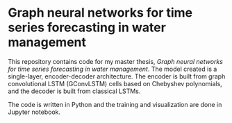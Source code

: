 # Graph neural networks for time series forecasting in water management

This repository contains code for my master thesis, *Graph neural networks for time series forecasting in water management*. The model created is a single-layer, encoder-decoder architecture. The encoder is built from graph convolutional LSTM (GConvLSTM) cells based on Chebyshev polynomials, and the decoder is built from classical LSTMs. 

The code is written in Python and the training and visualization are done in Jupyter notebook.
